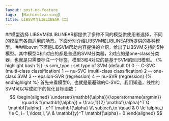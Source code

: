 ```yaml
---
layout: post-no-feature
tags:  [MachineLearning]
title: LIBSVM与LIBLINEAR（二）
---
```


##模型选择
LIBSVM和LIBLINEAR都提供了多种不同的模型供使用者选择，不同的模型有各自适用的场景。下面分别介绍LIBSVM和LIBLINEAR所提供的各种模型。
###libsvm
下面是LIBSVM帮助内容提供的介绍，给出了LIBSVM支持的5种模型。其中模型0和1对应的都是普通的SVM分类器，2对应的是one-class分类器，也就是只需要标注一个标签，模型3和4对应的是基于SVM的回归模型。
{% highlight bash %}
-s svm_type : set type of SVM (default 0)
	0 -- C-SVC		(multi-class classification)
	1 -- nu-SVC		(multi-class classification)
	2 -- one-class SVM
	3 -- epsilon-SVR	(regression)
	4 -- nu-SVR		(regression)
{% endhighlight %}
首先来看模型0，也就是最基础的C-SVC。我们知道，线性的SVM可以写成如下的优化目标函数：
$$
\begin{aligned}
\underset{\mathbf{\alpha}}{\operatorname{argmin}} \quad & f(\mathbf{\alpha}) =
\frac{1}{2} \mathbf{\alpha}^T Q \mathbf{\alpha} - e^T \mathbf{\alpha} \\\
subject\,to \quad & 0 \le \alpha_i \le C, i= 1,\ldots,l, \\\
& \mathbf{y}^T \mathbf{\alpha}= 0
\end{aligned}
$$

 
